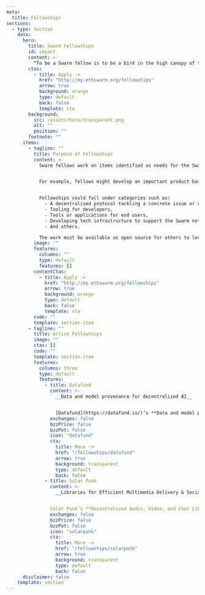 ```yaml
---
meta:
  title: Fellowships
sections:
  - type: Section
    data:
      hero:
        title: Swarm Fellowships
        id: impact
        content: >-
          “To be a Swarm fellow is to be a bird in the high canopy of the rainforest.” Anonymous, 2022
        ctas:
          - title: Apply ->
            href: "http://my.ethswarm.org/fellowships"
            arrow: true
            background: orange
            type: default
            back: false
            template: cta
        background:
          src: /assets/hero/transparent.png
          alt: ""
          position: ""
        footnote: ""
      items:
        - tagline: ""
          title: Purpose of Fellowships
          content: >-
            Swarm fellows work on items identified as needs for the Swarm network to evolve and grow but are not part of core Swarm development. Fellows are expected to pursue the goals supported by the fellowship in the long term as part of their career path. A fellowship helps them achieve results to a certain degree, but afterwards, the project should be sustainable and able to continue on its own.


            For example, fellows might develop an important product based on using the Swarm network and extending its usage. They support the network and promote its usage both directly and through the use of their product. They serve as ambassadors for Swarm.


            Fellowships could fall under categories such as:
              - A decentralised protocol tackling a concrete issue or challenge (e.g., communication, personal data management, supply chain, etc.),
              - Tooling for developers,
              - Tools or applications for end users,
              - Developing tech infrastructure to support the Swarm network,
              - And others.

            The work must be available as open source for others to leverage and reuse.
          image: ""
          features:
            columns: ""
            type: default
            features: []
          contentCtas:
            - title: Apply ->
              href: "http://my.ethswarm.org/fellowships"
              arrow: true
              background: orange
              type: default
              back: false
              template: cta
          code: ""
          template: section-item
        - tagline: ""
          title: Active Fellowships
          image: ""
          ctas: []
          code: ""
          template: section-item
          features:
            columns: three
            type: default
            features:
              - title: Datafund
                content: >-
                  __Data and model provenance for decentralized AI__


                  [Datafund](https://datafund.io/)’s **Data and model provenance for decentralised** AI Fellowship Project aims to develop a toolset for tracking and recording data and model provenance in AI applications, leveraging Swarm decentralized storage and blockchain technology. The project focuses on ensuring ethical practices, regulatory compliance, and secure data tracking.
                exchanges: false
                bzzPrice: false
                bzzPot: false
                icon: "datafund"
                cta:
                  title: More ->
                  href: "/fellowships/datafund"
                  arrow: true
                  background: transparent
                  type: default
                  back: false
              - title: Solar Punk
                content: >-
                  __Libraries for Efficient Multimedia Delivery & Social Networking__


                Solar Punk’s **Decentralised Audio, Video, and Chat Libraries Project** aims to create middleware for unstoppable, censorship-resistant multimedia solutions on Swarm. This includes group chat and audio/video streaming, enabling developers to build versatile, privacy-focused applications powered by Swarm’s infrastructure.
                exchanges: false
                bzzPrice: false
                bzzPot: false
                icon: "solarpunk"
                cta:
                  title: More ->
                  href: "/fellowships/solarpunk"
                  arrow: true
                  background: transparent
                  type: default
                  back: false    
      disclaimer: false
    template: section
---
```

